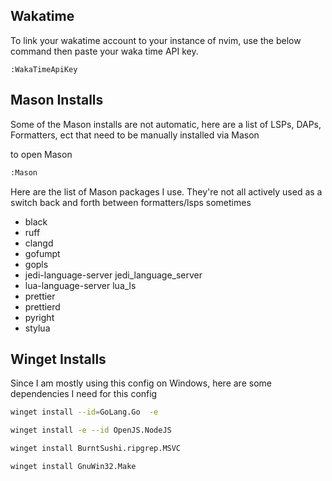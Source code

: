 ## Wakatime

To link your wakatime account to your instance of nvim, use the below command then paste your waka time API key.

```vi
:WakaTimeApiKey
```

## Mason Installs

Some of the Mason installs are not automatic, here are a list of LSPs, DAPs, Formatters, ect that need to be manually installed via Mason

to open Mason

```sh
:Mason
```

Here are the list of Mason packages I use. They're not all actively used as a switch back and forth between formatters/lsps sometimes

- black
- ruff
- clangd
- gofumpt
- gopls
- jedi-language-server jedi_language_server
- lua-language-server lua_ls
- prettier
- prettierd
- pyright
- stylua

## Winget Installs

Since I am mostly using this config on Windows, here are some dependencies I need for this config

```sh
winget install --id=GoLang.Go  -e

winget install -e --id OpenJS.NodeJS

winget install BurntSushi.ripgrep.MSVC

winget install GnuWin32.Make

```
